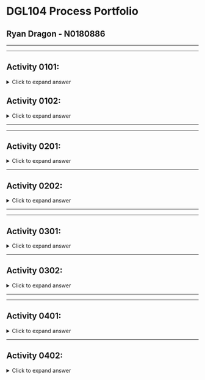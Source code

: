# **DGL104 Process Portfolio**
## Ryan Dragon - N0180886
---
---
## **Activity 0101:**

<details>
<summary>Click to expand answer</summary>

During the first semester of my Web and Mobile Application Development Diploma program, I struggled to work out what loops to use in specific situations. After learning and experiencing multiple coding languages, I learned the difference between loops such as for, for-in, while, etc. Once I started to become more comfortable with the code, I was able to confidently browse W3Schools and past assignments if I ever had issues come up again. With this deeper understanding I was able to effectively find solutions to a wide array of issues I have encountered over the last year and a half.

</details>

## **Activity 0102:**

<details>
<summary>Click to expand answer</summary>

<details>
<summary>Example Code</summary>

```javascript
"use strict";

// Canvas references
const canvas = document.querySelector("canvas");
const ctx = canvas.getContext("2d");

// UI references
const restartButton = document.querySelector("#restart");
const undoButton = document.querySelector("#undo");
const colorSelectButtons = document.querySelectorAll(".color-select");

// Constants
const CELL_COLORS = {
    red: [255, 0, 0],
    blue: [0, 0, 255],
    white: [255, 255, 255],
};
const CELLS_PER_AXIS = 3;
const CELL_WIDTH = canvas.width / CELLS_PER_AXIS;
const CELL_HEIGHT = canvas.height / CELLS_PER_AXIS;

// Game objects
let replacementColor = CELL_COLORS.red;
let grids;

// Game Logic

function startGame(startingGrid = []) {
    if (startingGrid.length === 0) {
        startingGrid = initializeGrid();
    }
    initializeHistory(startingGrid);
    updateBoard();
    undoButton.disabled = true;
}

function initializeGrid() {
    const newGrid = [];
    for (let i = 0; i < CELLS_PER_AXIS * CELLS_PER_AXIS; i++) {
        newGrid.push(CELL_COLORS.white);
    }
    return newGrid;
}

function initializeHistory(startingGrid) {
    grids = [];
    grids.push(startingGrid);
}

function rollBackHistory() {
    if (grids.length > 0) {
        grids = grids.slice(0, grids.length - 1);
    }
    if (grids.length == 1) {
        undoButton.disabled = true;
    }
}

function renderCells(grid) {
    for (let i = 0; i < grid.length; i++) {
        ctx.fillStyle = `rgb(${grid[i][0]}, ${grid[i][1]}, ${grid[i][2]})`;
        ctx.fillRect(
            (i % CELLS_PER_AXIS) * CELL_WIDTH,
            Math.floor(i / CELLS_PER_AXIS) * CELL_HEIGHT,
            CELL_WIDTH,
            CELL_HEIGHT
        );
    }
}

function updateGridAt(mousePositionX, mousePositionY) {
    const gridCoordinates = convertCartesiansToGrid(
        mousePositionX,
        mousePositionY
    );
    const newGrid = grids[grids.length - 1].slice();
    squareFill(
        newGrid,
        gridCoordinates,
        newGrid[gridCoordinates.row * CELLS_PER_AXIS + gridCoordinates.column]
    );
    grids.push(newGrid);
    undoButton.disabled = false;
}

function squareFill(grid, gridCoordinate, colorToChange) {
    if (arraysAreEqual(colorToChange, replacementColor)) {
        return;
    } else {
        grid[
            gridCoordinate.row * CELLS_PER_AXIS + gridCoordinate.column
        ] = replacementColor;
    }
    return;
}

function renderLines() {
    ctx.beginPath();
    ctx.moveTo(200, 0);
    ctx.lineTo(200, 600);
    ctx.lineWidth = 5;
    ctx.stroke();
    ctx.beginPath();
    ctx.moveTo(400, 0);
    ctx.lineTo(400, 600);
    ctx.lineWidth = 5;
    ctx.stroke();
    ctx.beginPath();
    ctx.moveTo(0, 200);
    ctx.lineTo(600, 200);
    ctx.lineWidth = 5;
    ctx.stroke();
    ctx.beginPath();
    ctx.moveTo(0, 400);
    ctx.lineTo(600, 400);
    ctx.lineWidth = 5;
    ctx.stroke();
}

function restart() {
    startGame(grids[0]);
}

function updateBoard() {
    renderCells(grids[grids.length - 1]);
    renderLines();
}

// Event Listeners

canvas.addEventListener("mousedown", gridClickHandler);
function gridClickHandler(event) {
    updateGridAt(event.offsetX, event.offsetY);
    updateBoard();
}

restartButton.addEventListener("mousedown", restartClickHandler);
function restartClickHandler() {
    restart();
}

undoButton.addEventListener("mousedown", undoLastMove);
function undoLastMove() {
    rollBackHistory();
    updateBoard();
}

colorSelectButtons.forEach((button) => {
    button.addEventListener(
        "mousedown",
        () => (replacementColor = CELL_COLORS[button.name])
    );
});

// Helper Functions

// To convert canvas coordinates to grid coordinates
function convertCartesiansToGrid(xPos, yPos) {
    return {
        column: Math.floor(xPos / CELL_WIDTH),
        row: Math.floor(yPos / CELL_HEIGHT),
    };
}

// To compare two arrays
function arraysAreEqual(arr1, arr2) {
    if (arr1.length != arr2.length) {
        return false;
    } else {
        for (let i = 0; i < arr1.length; i++) {
            if (arr1[i] != arr2[i]) {
                return false;
            }
        }
        return true;
    }
}

//Start game
startGame();
```
</details>


### **3 Areas of Improvement:**
1. Comments aren't completely sufficient throughout the code. While there were comments, it would have been much more beneficial to explain each section of the code to further explain how it all works together.</br></br>
2. Loops located in rollBackHistory should be reformatted to a single if-esle loop, rather than two seperate if statements, this would be a much cleaner control flow.</br></br>
3. Indentation used to clean up some of the Functions/Arrays have irregular indentation. Many CONST elements and nested loops were not indented correctly, and correct indentation is absolutely essential when writing code.

</details>


---
---

## **Activity 0201:**
<details>
<summary>Click to expand answer</summary>

## **App Chosen:** *TikTok*
> The values inherent to TikTok helped me identify the target user base as those who are "Generation Z". Younger individuals have a high attachment to social media, and being able to post and share content with others has always been a great way to captivate a young audience. By entertaining, educating (in some ways), it earns people money, it informs, and it also serves as a distraction and is a way to pass time. All of those values make TikTok much more attractive.

</details>

---

## **Activity 0202:**
<details>
<summary>Click to expand answer</summary>

<details>
<summary>Example Code</summary>

```javascript
"use strict";

// Canvas references
const canvas = document.querySelector("canvas");
const ctx = canvas.getContext("2d");

// UI references
const restartButton = document.querySelector("#restart");
const undoButton = document.querySelector("#undo");
const colorSelectButtons = document.querySelectorAll(".color-select");

// Constants
const CELL_COLORS = {
    red: [255, 0, 0],
    blue: [0, 0, 255],
    white: [255, 255, 255],
};
const CELLS_PER_AXIS = 3;
const CELL_WIDTH = canvas.width / CELLS_PER_AXIS;
const CELL_HEIGHT = canvas.height / CELLS_PER_AXIS;

// Game objects
let replacementColor = CELL_COLORS.red;
let grids;

// Game Logic

function startGame(startingGrid = []) {
    if (startingGrid.length === 0) {
        startingGrid = initializeGrid();
    }
    initializeHistory(startingGrid);
    updateBoard();
    undoButton.disabled = true;
}

function initializeGrid() {
    const newGrid = [];
    for (let i = 0; i < CELLS_PER_AXIS * CELLS_PER_AXIS; i++) {
        newGrid.push(CELL_COLORS.white);
    }
    return newGrid;
}

function initializeHistory(startingGrid) {
    grids = [];
    grids.push(startingGrid);
}

function rollBackHistory() {
    if (grids.length > 0) {
        grids = grids.slice(0, grids.length - 1);
    }
    if (grids.length == 1) {
        undoButton.disabled = true;
    }
}

function renderCells(grid) {
    for (let i = 0; i < grid.length; i++) {
        ctx.fillStyle = `rgb(${grid[i][0]}, ${grid[i][1]}, ${grid[i][2]})`;
        ctx.fillRect(
            (i % CELLS_PER_AXIS) * CELL_WIDTH,
            Math.floor(i / CELLS_PER_AXIS) * CELL_HEIGHT,
            CELL_WIDTH,
            CELL_HEIGHT
        );
    }
}

function updateGridAt(mousePositionX, mousePositionY) {
    const gridCoordinates = convertCartesiansToGrid(
        mousePositionX,
        mousePositionY
    );
    const newGrid = grids[grids.length - 1].slice();
    squareFill(
        newGrid,
        gridCoordinates,
        newGrid[gridCoordinates.row * CELLS_PER_AXIS + gridCoordinates.column]
    );
    grids.push(newGrid);
    undoButton.disabled = false;
}

function squareFill(grid, gridCoordinate, colorToChange) {
    if (arraysAreEqual(colorToChange, replacementColor)) {
        return;
    } else {
        grid[
            gridCoordinate.row * CELLS_PER_AXIS + gridCoordinate.column
        ] = replacementColor;
    }
    return;
}

function renderLines() {
    ctx.beginPath();
    ctx.moveTo(200, 0);
    ctx.lineTo(200, 600);
    ctx.lineWidth = 5;
    ctx.stroke();
    ctx.beginPath();
    ctx.moveTo(400, 0);
    ctx.lineTo(400, 600);
    ctx.lineWidth = 5;
    ctx.stroke();
    ctx.beginPath();
    ctx.moveTo(0, 200);
    ctx.lineTo(600, 200);
    ctx.lineWidth = 5;
    ctx.stroke();
    ctx.beginPath();
    ctx.moveTo(0, 400);
    ctx.lineTo(600, 400);
    ctx.lineWidth = 5;
    ctx.stroke();
}

function restart() {
    startGame(grids[0]);
}

function updateBoard() {
    renderCells(grids[grids.length - 1]);
    renderLines();
}

// Event Listeners

canvas.addEventListener("mousedown", gridClickHandler);
function gridClickHandler(event) {
    updateGridAt(event.offsetX, event.offsetY);
    updateBoard();
}

restartButton.addEventListener("mousedown", restartClickHandler);
function restartClickHandler() {
    restart();
}

undoButton.addEventListener("mousedown", undoLastMove);
function undoLastMove() {
    rollBackHistory();
    updateBoard();
}

colorSelectButtons.forEach((button) => {
    button.addEventListener(
        "mousedown",
        () => (replacementColor = CELL_COLORS[button.name])
    );
});

// Helper Functions

// To convert canvas coordinates to grid coordinates
function convertCartesiansToGrid(xPos, yPos) {
    return {
        column: Math.floor(xPos / CELL_WIDTH),
        row: Math.floor(yPos / CELL_HEIGHT),
    };
}

// To compare two arrays
function arraysAreEqual(arr1, arr2) {
    if (arr1.length != arr2.length) {
        return false;
    } else {
        for (let i = 0; i < arr1.length; i++) {
            if (arr1[i] != arr2[i]) {
                return false;
            }
        }
        return true;
    }
}

//Start game
startGame();
```
</details>

> Some identifiers I would have changed would be the variable names used for the buttons. (restartButton, undoButton, colorSelectButtons). Rather than using camelCase for these, it would make more sense to me to start the variable name with "button_" followed by their specific use. This would make it easier to point to the button inside of a function by typing "button_" and seeing all the options I have created. camelCase is nice, but having the variable names saved as camelCase will not allow me to see if the value is a variable or a constant.

</details>

---
---

## **Activity 0301:**
<details>
<summary>Click to expand answer</summary>

## **App Chosen:** *Instagram*
### \**I do not have access to an android device, so I've opted to using the progressive web version vs. the iOS version.*\*

| Web Version  | iOS Version |
| --- | --- |
|![Web Version](https://github.com/n0180886/Process-Portfolio/blob/main/images/webApp.PNG?raw=true)|![iOS Version](https://github.com/n0180886/Process-Portfolio/blob/main/images/iOS.PNG?raw=true)|

## Differences:
- iOS utilizes space on the screen.
- webApp does not utilize dark mode through phone settings. I believe 
- webApp includes app name in header
- no need to have app downloaded and updates on webApp, latest updates will automatically be loaded when page loads.
- pages and content loaded much faster on native app.

</details>

---

## **Activity 0302:**
<details>
<summary>Click to expand answer</summary>

## **Developer Document chosen:** [Apple Developer Technologies](https://developer.apple.com/documentation/technologies)

> The section I decided to look at is the [Apple Pay on the Web](https://developer.apple.com/documentation/apple_pay_on_the_web) section. It was laid out very clearly, with lots of whitespace and it make each step of the process obvious to the reader. It provided insight into each aspect of implementing apple pay using a javascript-based API. Throughout the documentation, there are countless threads of information to thoroughly introduce you to different API's, concepts, and their functionality.

</details>

---
---

## **Activity 0401:**
<details>
<summary>Click to expand answer</summary>

## **Pattern Chosen:** [Bond Personal Security](https://pttrns.com/applications/763#8950)

> I believe this pattern is effective not only for its use of intelligence and also one-handed use. The most important functions on screen are in an easy to access part of the screen making it much easier for the user to manage and navigate.


</details>

---

## **Activity 0402:**
<details>
<summary>Click to expand answer</summary>



</details>